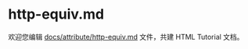 http-equiv.md
===

欢迎您编辑 <a target="__blank" href="https://github.com/jaywcjlove/html-tutorial/blob/master/docs/attribute/http-equiv.md">docs/attribute/http-equiv.md</a> 文件，共建 HTML Tutorial 文档。